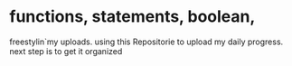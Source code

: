 # functions, statements, boolean,
freestylin`my uploads.
using this Repositorie to upload my daily progress. 
next step is to get it organized 
